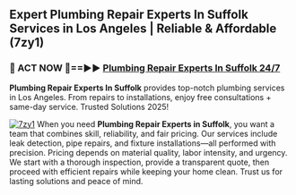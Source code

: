 ## Expert Plumbing Repair Experts In Suffolk Services in Los Angeles | Reliable & Affordable (7zy1)  

<h3>🚿 ACT NOW 🌟==►► <a href="https://tinyurl.com/2ne6vx2x" rel="nofollow">Plumbing Repair Experts In Suffolk 24/7</a></h3>

**Plumbing Repair Experts In Suffolk** provides top-notch plumbing services in Los Angeles. From repairs to installations, enjoy free consultations + same-day service. Trusted Solutions 2025!

[![7zy1](https://i.imgur.com/4PFF4AK.jpeg)](https://tinyurl.com/2ne6vx2x)
When you need **Plumbing Repair Experts in Suffolk**, you want a team that combines skill, reliability, and fair pricing. Our services include leak detection, pipe repairs, and fixture installations—all performed with precision. Pricing depends on material quality, labor intensity, and urgency. We start with a thorough inspection, provide a transparent quote, then proceed with efficient repairs while keeping your home clean. Trust us for lasting solutions and peace of mind.